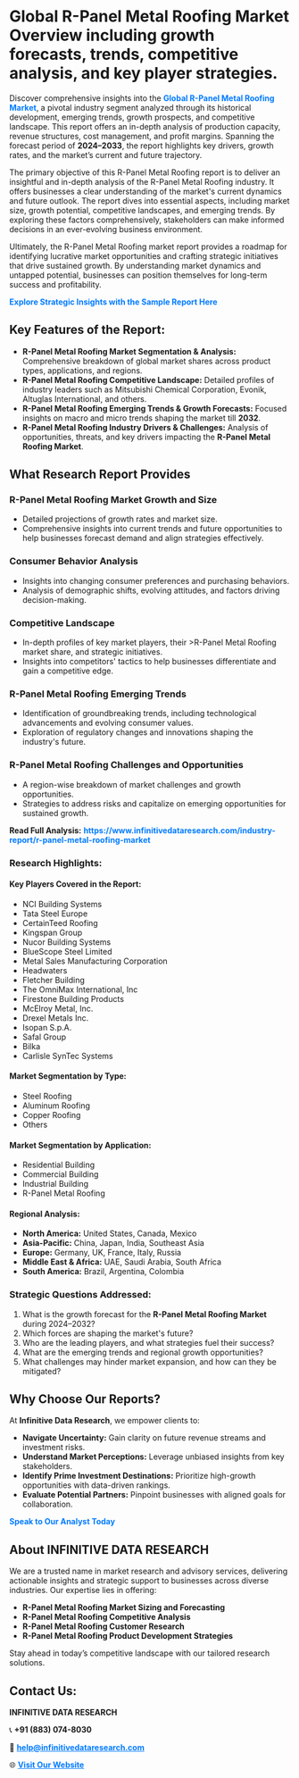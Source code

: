 <h1>Global R-Panel Metal Roofing Market Overview including growth forecasts, trends, competitive analysis, and key player strategies.</h1>
<p>
Discover comprehensive insights into the 
<a href="https://www.infinitivedataresearch.com/industry-report/r-panel-metal-roofing-market" rel="dofollow" style="color: #007BFF; text-decoration: none;"><strong>Global R-Panel Metal Roofing Market</strong></a>, a pivotal industry segment analyzed through its historical development, emerging trends, growth prospects, and competitive landscape. This report offers an in-depth analysis of production capacity, revenue structures, cost management, and profit margins. Spanning the forecast period of <strong>2024–2033</strong>, the report highlights key drivers, growth rates, and the market’s current and future trajectory.
</p>
<p>
The primary objective of this R-Panel Metal Roofing report is to deliver an insightful and in-depth analysis of the R-Panel Metal Roofing industry. It offers businesses a clear understanding of the market's current dynamics and future outlook. The report dives into essential aspects, including market size, growth potential, competitive landscapes, and emerging trends. By exploring these factors comprehensively, stakeholders can make informed decisions in an ever-evolving business environment.
</p>
<p>
Ultimately, the R-Panel Metal Roofing market report provides a roadmap for identifying lucrative market opportunities and crafting strategic initiatives that drive sustained growth. By understanding market dynamics and untapped potential, businesses can position themselves for long-term success and profitability.
</p>
<p>
<a href="https://www.infinitivedataresearch.com/request-sample/reportId=104197" style="color: #007BFF; text-decoration: none;"><strong>Explore Strategic Insights with the Sample Report Here</strong></a>
</p>

<h2>Key Features of the Report:</h2>
<ul>
<li><strong>R-Panel Metal Roofing Market Segmentation & Analysis:</strong> Comprehensive breakdown of global market shares across product types, applications, and regions.</li>
<li><strong>R-Panel Metal Roofing Competitive Landscape:</strong> Detailed profiles of industry leaders such as Mitsubishi Chemical Corporation, Evonik, Altuglas International, and others.</li>
<li><strong>R-Panel Metal Roofing Emerging Trends & Growth Forecasts:</strong> Focused insights on macro and micro trends shaping the market till <strong>2032</strong>.</li>
<li><strong>R-Panel Metal Roofing Industry Drivers & Challenges:</strong> Analysis of opportunities, threats, and key drivers impacting the <strong>R-Panel Metal Roofing Market</strong>.</li>
</ul>

<h2>What Research Report Provides</h2>
<h3>R-Panel Metal Roofing Market Growth and Size</h3>
<ul>
<li>Detailed projections of growth rates and market size.</li>
<li>Comprehensive insights into current trends and future opportunities to help businesses forecast demand and align strategies effectively.</li>
</ul>

<h3>Consumer Behavior Analysis</h3>
<ul>
<li>Insights into changing consumer preferences and purchasing behaviors.</li>
<li>Analysis of demographic shifts, evolving attitudes, and factors driving decision-making.</li>
</ul>

<h3>Competitive Landscape</h3>
<ul>
<li>In-depth profiles of key market players, their >R-Panel Metal Roofing market share, and strategic initiatives.</li>
<li>Insights into competitors' tactics to help businesses differentiate and gain a competitive edge.</li>
</ul>

<h3>R-Panel Metal Roofing Emerging Trends</h3>
<ul>
<li>Identification of groundbreaking trends, including technological advancements and evolving consumer values.</li>
<li>Exploration of regulatory changes and innovations shaping the industry's future.</li>
</ul>

<h3>R-Panel Metal Roofing Challenges and Opportunities</h3>
<ul>
<li>A region-wise breakdown of market challenges and growth opportunities.</li>
<li>Strategies to address risks and capitalize on emerging opportunities for sustained growth.</li>
</ul>
<p><strong>Read Full Analysis:</strong> <a href="https://www.infinitivedataresearch.com/industry-report/r-panel-metal-roofing-market" rel="dofollow" style="color: #007BFF; text-decoration: none;"><strong>https://www.infinitivedataresearch.com/industry-report/r-panel-metal-roofing-market</strong></a></p>
<h3>Research Highlights:</h3>
<h4>Key Players Covered in the Report:</h4>
<ul><li>NCI Building Systems</li><li>Tata Steel Europe</li><li>CertainTeed Roofing</li><li>Kingspan Group</li><li>Nucor Building Systems</li><li>BlueScope Steel Limited</li><li>Metal Sales Manufacturing Corporation</li><li>Headwaters</li><li>Fletcher Building</li><li>The OmniMax International, Inc</li><li>Firestone Building Products</li><li>McElroy Metal, Inc.</li><li>Drexel Metals Inc.</li><li>Isopan S.p.A.</li><li>Safal Group</li><li>Bilka</li><li>Carlisle SynTec Systems</li></ul>
<h4>Market Segmentation by Type:</h4>
<ul><li>Steel Roofing</li><li>Aluminum Roofing</li><li>Copper Roofing</li><li>Others</li></ul>
<h4>Market Segmentation by Application:</h4>
<ul><li>Residential Building</li><li>Commercial Building</li><li>Industrial Building</li><li>R-Panel Metal Roofing</li></ul>

<h4>Regional Analysis:</h4>
<ul>
<li><strong>North America:</strong> United States, Canada, Mexico</li>
<li><strong>Asia-Pacific:</strong> China, Japan, India, Southeast Asia</li>
<li><strong>Europe:</strong> Germany, UK, France, Italy, Russia</li>
<li><strong>Middle East & Africa:</strong> UAE, Saudi Arabia, South Africa</li>
<li><strong>South America:</strong> Brazil, Argentina, Colombia</li>
</ul>

<h3>Strategic Questions Addressed:</h3>
<ol>
<li>What is the growth forecast for the <strong>R-Panel Metal Roofing Market</strong> during 2024–2032?</li>
<li>Which forces are shaping the market's future?</li>
<li>Who are the leading players, and what strategies fuel their success?</li>
<li>What are the emerging trends and regional growth opportunities?</li>
<li>What challenges may hinder market expansion, and how can they be mitigated?</li>
</ol>

<h2>Why Choose Our Reports?</h2>
<p>At <strong>Infinitive Data Research</strong>, we empower clients to:</p>
<ul>
<li><strong>Navigate Uncertainty:</strong> Gain clarity on future revenue streams and investment risks.</li>
<li><strong>Understand Market Perceptions:</strong> Leverage unbiased insights from key stakeholders.</li>
<li><strong>Identify Prime Investment Destinations:</strong> Prioritize high-growth opportunities with data-driven rankings.</li>
<li><strong>Evaluate Potential Partners:</strong> Pinpoint businesses with aligned goals for collaboration.</li>
</ul>
<p><a href="https://www.infinitivedataresearch.com/industry-report/r-panel-metal-roofing-market" rel="dofollow" style="color: #007BFF; text-decoration: none;"><strong>Speak to Our Analyst Today</strong></a></p>

<h2>About INFINITIVE DATA RESEARCH</h2>
<p>We are a trusted name in market research and advisory services, delivering actionable insights and strategic support to businesses across diverse industries. Our expertise lies in offering:</p>
<ul>
<li><strong>R-Panel Metal Roofing Market Sizing and Forecasting</strong></li>
<li><strong>R-Panel Metal Roofing Competitive Analysis</strong></li>
<li><strong>R-Panel Metal Roofing Customer Research</strong></li>
<li><strong>R-Panel Metal Roofing Product Development Strategies</strong></li>
</ul>
<p>Stay ahead in today’s competitive landscape with our tailored research solutions.</p>

<h2>Contact Us:</h2>
<p><strong>INFINITIVE DATA RESEARCH</strong></p>
<p>📞 <strong>+91 (883) 074-8030</strong></p>
<p>📧 <strong><a href="mailto:help@infinitivedataresearch.com" style="color: #007BFF;">help@infinitivedataresearch.com</a></strong></p>
<p>🌐 <strong><a href="https://www.infinitivedataresearch.com" rel="dofollow" style="color: #007BFF;">Visit Our Website</a></strong></p>